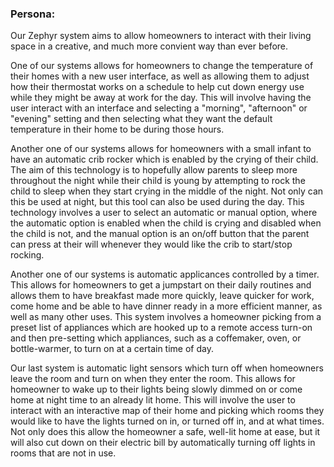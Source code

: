 ### Persona:
Our Zephyr system aims to allow homeowners to interact with their living space in a creative, and much more convient way than ever before. 

One of our systems allows for homeowners to change the temperature of their homes with a new user interface, as well as allowing them to adjust how their thermostat works on a schedule to help cut down energy use while they might be away at work for the day. This will involve having the user interact with an interface and selecting a "morning", "afternoon" or "evening" setting and then selecting what they want the default temperature in their home to be during those hours. 

Another one of our systems allows for homeowners with a small infant to have an automatic crib rocker which is enabled by the crying of their child. The aim of this technology is to hopefully allow parents to sleep more throughout the night while their child is young by attempting to rock the child to sleep when they start crying in the middle of the night. Not only can this be used at night, but this tool can also be used during the day. This technology involves a user to select an automatic or manual option, where the automatic option is enabled when the child is crying and disabled when the child is not, and the manual option is an on/off button that the parent can press at their will whenever they would like the crib to start/stop rocking. 

Another one of our systems is automatic applicances controlled by a timer. This allows for homeowners to get a jumpstart on their daily routines and allows them to have breakfast made more quickly, leave quicker for work, come home and be able to have dinner ready in a more efficient manner, as well as many other uses. This system involves a homeowner picking from a preset list of appliances which are hooked up to a remote access turn-on and then pre-setting which appliances, such as a coffemaker, oven, or bottle-warmer, to turn on at a certain time of day. 

Our last system is automatic light sensors which turn off when homeowners leave the room and turn on when they enter the room. This allows for homeowner to wake up to their lights being slowly dimmed on or come home at night time to an already lit home. This will involve the user to interact with an interactive map of their home and picking which rooms they would like to have the lights turned on in, or turned off in, and at what times. Not only does this allow the homeowner a safe, well-lit home at ease, but it will also cut down on their electric bill by automatically turning off lights in rooms that are not in use. 
